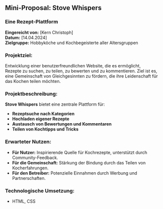 ## Mini-Proposal: Stove Whispers
### Eine Rezept-Plattform

**Eingereicht von:** [Kern Christoph]  
**Datum:** [14.04.2024]  
**Zielgruppe:** Hobbyköche und Kochbegeisterte aller Altersgruppen  

### Projektziel:
Entwicklung einer benutzerfreundlichen Website, die es ermöglicht, Rezepte zu suchen, zu teilen, zu bewerten und zu kommentieren. Ziel ist es, eine Gemeinschaft von Gleichgesinnten zu fördern, die ihre Leidenschaft für das Kochen teilen möchten.

### Projektbeschreibung:
**Stove Whispers** bietet eine zentrale Plattform für:
- **Rezeptsuche nach Kategorien**
- **Hochladen eigener Rezepte**
- **Austausch von Bewertungen und Kommentaren**
- **Teilen von Kochtipps und Tricks**

### Erwarteter Nutzen:
- **Für Nutzer:** Inspirierende Quelle für Kochrezepte, unterstützt durch Community-Feedback.
- **Für die Gemeinschaft:** Stärkung der Bindung durch das Teilen von Kocherfahrungen.
- **Für den Betreiber:** Potenzielle Einnahmen durch Werbung und Partnerschaften.

### Technologische Umsetzung:
- HTML, CSS


